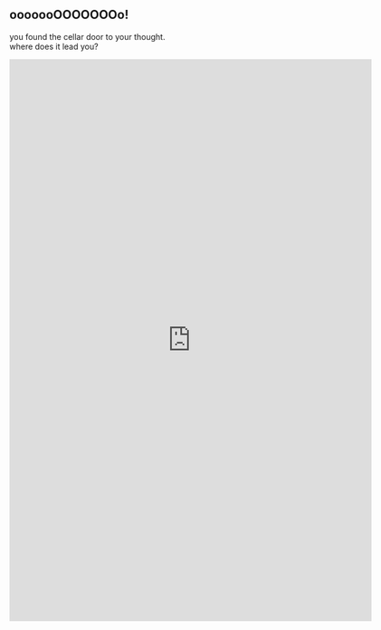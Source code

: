 
## ooooooOOOOOOOo!
you found the cellar door to your thought.  
where does it lead you?  

<iframe src="https://docs.google.com/forms/d/e/1FAIpQLSfjV4QQNesi8L98B5tz22UvYQnnZv_E-V9YOCmnwYm2Vp5xJQ/viewform?embedded=true" width="640" height="992" frameborder="0" marginheight="0" marginwidth="0">Loading…</iframe>
